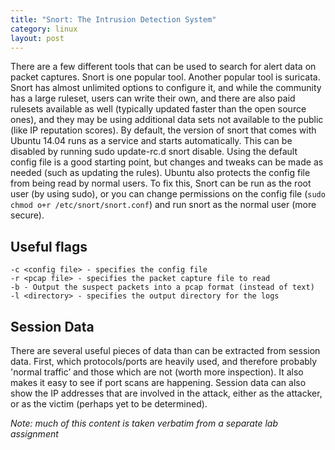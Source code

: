 ```yaml
---
title: "Snort: The Intrusion Detection System"
category: linux
layout: post
---
```


There are a few different tools that can be used to search for alert data on packet captures.
Snort is one popular tool.
Another popular tool is suricata.
Snort has almost unlimited options to configure it, and while the community has a large ruleset, users can write their own, and there are also paid rulesets available as well (typically updated faster than the open source ones), and they may be using additional data sets not available to the public (like IP reputation scores).
By default, the version of snort that comes with Ubuntu 14.04 runs as a service and starts automatically.
This can be disabled by running sudo update-rc.d snort disable.
Using the default config file is a good starting point, but changes and tweaks can be made as needed (such as updating the rules).
Ubuntu also protects the config file from being read by normal users.
To fix this, Snort can be run as the root user (by using sudo), or you can change permissions on the config file (`sudo chmod o+r /etc/snort/snort.conf`) and run snort as the normal user (more secure).

## Useful flags
```
-c <config file> - specifies the config file
-r <pcap file> - specifies the packet capture file to read
-b - Output the suspect packets into a pcap format (instead of text)
-l <directory> - specifies the output directory for the logs
```

## Session Data
There are several useful pieces of data than can be extracted from session data.
First, which protocols/ports are heavily used, and therefore probably 'normal traffic’ and those which are not (worth more inspection).
It also makes it easy to see if port scans are happening. Session data can also show the IP addresses that are involved in the attack, either as the attacker, or as the victim (perhaps yet to be determined).

_Note: much of this content is taken verbatim from a separate lab assignment_
